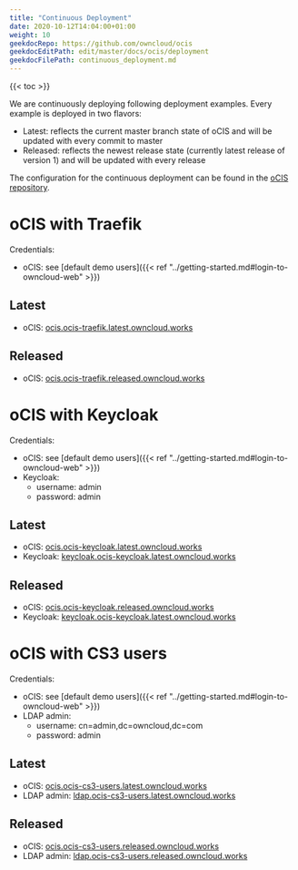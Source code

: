 ```yaml
---
title: "Continuous Deployment"
date: 2020-10-12T14:04:00+01:00
weight: 10
geekdocRepo: https://github.com/owncloud/ocis
geekdocEditPath: edit/master/docs/ocis/deployment
geekdocFilePath: continuous_deployment.md
---
```


{{< toc >}}

We are continuously deploying following deployment examples. Every example is deployed in two flavors:
- Latest: reflects the current master branch state of oCIS and will be updated with every commit to master
- Released: reflects the newest release state (currently latest release of version 1) and will be updated with every release

The configuration for the continuous deployment can be found in the [oCIS repository](https://github.com/owncloud/ocis/tree/master/deployments/continuous-deployment-config).

# oCIS with Traefik

Credentials:
- oCIS: see [default demo users]({{< ref "../getting-started.md#login-to-owncloud-web" >}})

## Latest

- oCIS: [ocis.ocis-traefik.latest.owncloud.works](https://ocis.ocis-traefik.latest.owncloud.works)

## Released

- oCIS: [ocis.ocis-traefik.released.owncloud.works](https://ocis.ocis-traefik.released.owncloud.works)

# oCIS with Keycloak

Credentials:
- oCIS: see [default demo users]({{< ref "../getting-started.md#login-to-owncloud-web" >}})
- Keycloak:
    - username: admin
    - password: admin

## Latest

- oCIS: [ocis.ocis-keycloak.latest.owncloud.works](https://ocis.ocis-keycloak.latest.owncloud.works)
- Keycloak: [keycloak.ocis-keycloak.latest.owncloud.works](https://https://keycloak.ocis-keycloak.latest.owncloud.works)

## Released

- oCIS: [ocis.ocis-keycloak.released.owncloud.works](https://ocis.ocis-keycloak.released.owncloud.works)
- Keycloak: [keycloak.ocis-keycloak.latest.owncloud.works](https://keycloak.ocis-keycloak.latest.owncloud.works)

# oCIS with CS3 users

Credentials:
- oCIS: see [default demo users]({{< ref "../getting-started.md#login-to-owncloud-web" >}})
- LDAP admin: 
    - username: cn=admin,dc=owncloud,dc=com
    - password: admin

## Latest

- oCIS: [ocis.ocis-cs3-users.latest.owncloud.works](https://ocis.ocis-cs3-users.latest.owncloud.works)
- LDAP admin: [ldap.ocis-cs3-users.latest.owncloud.works](https://ldap.ocis-cs3-users.latest.owncloud.works)

## Released

- oCIS: [ocis.ocis-cs3-users.released.owncloud.works](https://ocis.ocis-cs3-users.released.owncloud.works)
- LDAP admin: [ldap.ocis-cs3-users.released.owncloud.works](https://ldap.ocis-cs3-users.released.owncloud.works)
